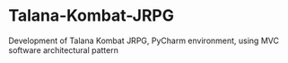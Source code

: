 # Talana-Kombat-JRPG
Development of Talana Kombat JRPG, PyCharm environment, using MVC software architectural pattern
